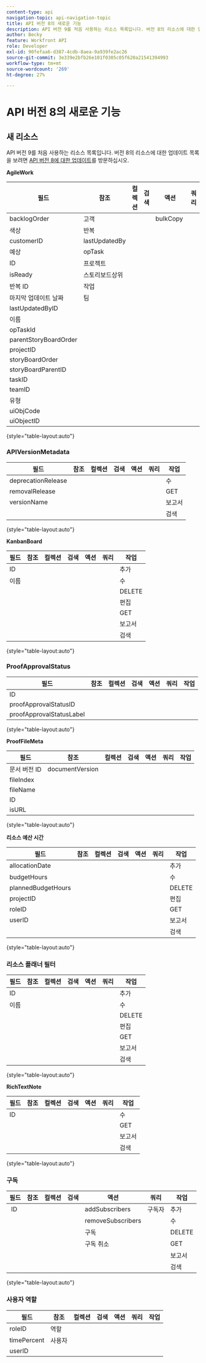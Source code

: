 ```yaml
---
content-type: api
navigation-topic: api-navigation-topic
title: API 버전 8의 새로운 기능
description: API 버전 9를 처음 사용하는 리소스 목록입니다. 버전 8의 리소스에 대한 업데이트 목록은 API 버전 8 업데이트 를 참조하십시오.
author: Becky
feature: Workfront API
role: Developer
exl-id: 90fefaa6-d387-4cdb-8aea-9a939fe2ac26
source-git-commit: 3e339e2bfb26e101f0305c05f620a21541394993
workflow-type: tm+mt
source-wordcount: '269'
ht-degree: 27%

---
```


# API 버전 8의 새로운 기능

## 새 리소스

API 버전 9를 처음 사용하는 리소스 목록입니다. 버전 8의 리소스에 대한 업데이트 목록을 보려면 [API 버전 8에 대한 업데이트](../../wf-api/api/new-api-version-8-updates.md)를 방문하십시오.

**AgileWork**

| 필드 | 참조 | 컬렉션 | 검색 | 액션 | 쿼리 | 작업 |
|---|---|---|---|---|---|---|
| backlogOrder | 고객 |   |   | bulkCopy  |   | 복사 |
| 색상 | 반복  |   |   |   |   | 수 |
| customerID | lastUpdatedBy |   |   |   |   | DELETE |
| 예상 | opTask |   |   |   |   | 편집 |
| ID | 프로젝트 |   |   |   |   | GET  |
| isReady | 스토리보드상위 |   |   |   |   | 보고서 |
| 반복 ID | 작업 |   |   |   |   | 검색 |
| 마지막 업데이트 날짜 | 팀 |   |   |   |   |   |
| lastUpdatedByID |   |   |   |   |   |   |
| 이름 |   |   |   |   |   |   |
| opTaskId |   |   |   |   |   |   |
| parentStoryBoardOrder |   |   |   |   |   |   |
| projectID |   |   |   |   |   |   |
| storyBoardOrder |   |   |   |   |   |   |
| storyBoardParentID |   |   |   |   |   |   |
| taskID  |   |   |   |   |   |   |
| teamID |   |   |   |   |   |   |
| 유형 |   |   |   |   |   |   |
| uiObjCode |   |   |   |   |   |   |
| uiObjectID |   |   |   |   |   |   |

{style="table-layout:auto"}

### APIVersionMetadata

| 필드 | 참조 | 컬렉션 | 검색 | 액션 | 쿼리 | 작업 |
|---|---|---|---|---|---|---|
| deprecationRelease |   |   |   |   |   | 수  |
| removalRelease |   |   |   |   |   | GET |
| versionName |   |   |   |   |   | 보고서 |
|   |   |   |   |   |   | 검색 |

{style="table-layout:auto"}

**KanbanBoard**

| 필드 | 참조 | 컬렉션 | 검색 | 액션 | 쿼리 | 작업 |
|---|---|---|---|---|---|---|
| ID |   |   |   |   |   | 추가 |
| 이름 |   |   |   |   |   | 수 |
|   |   |   |   |   |   | DELETE |
|   |   |   |   |   |   | 편집 |
|   |   |   |   |   |   | GET |
|   |   |   |   |   |   | 보고서 |
|   |   |   |   |   |   | 검색 |

{style="table-layout:auto"}

### ProofApprovalStatus

| 필드 | 참조 | 컬렉션 | 검색 | 액션 | 쿼리 | 작업 |
|---|---|---|---|---|---|---|
| ID |   |   |   |   |   |   |
| proofApprovalStatusID |   |   |   |   |   |   |
| proofApprovalStatusLabel |   |   |   |   |   |   |

{style="table-layout:auto"}

**ProofFileMeta**

| 필드 | 참조 | 컬렉션 | 검색 | 액션 | 쿼리 | 작업 |
|---|---|---|---|---|---|---|
| 문서 버전 ID | documentVersion |   |   |   |   |   |
| fileIndex |   |   |   |   |   |   |
| fileName |   |   |   |   |   |   |
| ID |   |   |   |   |   |   |
| isURL |   |   |   |   |   |   |

{style="table-layout:auto"}

**리소스 예산 시간**

| 필드 | 참조 | 컬렉션 | 검색 | 액션 | 쿼리 | 작업 |
|---|---|---|---|---|---|---|
| allocationDate |   |   |   |   |   | 추가 |
| budgetHours |   |   |   |   |   | 수 |
| plannedBudgetHours |   |   |   |   |   | DELETE |
| projectID |   |   |   |   |   | 편집 |
| roleID |   |   |   |   |   | GET |
| userID |   |   |   |   |   | 보고서 |
|   |   |   |   |   |   | 검색 |

{style="table-layout:auto"}

### 리소스 플래너 필터

| 필드 | 참조 | 컬렉션 | 검색 | 액션 | 쿼리 | 작업 |
|---|---|---|---|---|---|---|
| ID |   |   |   |   |   | 추가 |
| 이름 |   |   |   |   |   | 수 |
|   |   |   |   |   |   | DELETE |
|   |   |   |   |   |   | 편집 |
|   |   |   |   |   |   | GET |
|   |   |   |   |   |   | 보고서 |
|   |   |   |   |   |   | 검색 |

{style="table-layout:auto"}

**RichTextNote**

| 필드 | 참조 | 컬렉션 | 검색 | 액션 | 쿼리 | 작업 |
|---|---|---|---|---|---|---|
| ID |   |   |   |   |   | 수 |
|   |   |   |   |   |   | GET |
|   |   |   |   |   |   | 보고서 |
|   |   |   |   |   |   | 검색 |

{style="table-layout:auto"}

### 구독

| 필드 | 참조 | 컬렉션 | 검색 | 액션 | 쿼리 | 작업 |
|---|---|---|---|---|---|---|
|  ID |   |   |   | addSubscribers | 구독자 | 추가 |
|   |   |   |   | removeSubscribers |   | 수  |
|   |   |   |   | 구독 |   | DELETE |
|   |   |   |   | 구독 취소 |   | GET |
|   |   |   |   |   |   | 보고서 |
|   |   |   |   |   |   | 검색 |

{style="table-layout:auto"}

### 사용자 역할

| 필드 | 참조 | 컬렉션 | 검색 | 액션 | 쿼리 | 작업 |
|---|---|---|---|---|---|---|
| roleID | 역할 |   |   |   |   |   |
| timePercent | 사용자 |   |   |   |   |   |
| userID |   |   |   |   |   |   |
